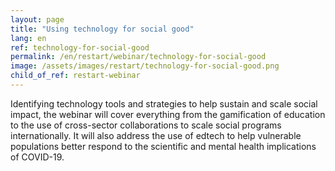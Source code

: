 ```yaml
---
layout: page
title: "Using technology for social good"
lang: en
ref: technology-for-social-good
permalink: /en/restart/webinar/technology-for-social-good
image: /assets/images/restart/technology-for-social-good.png
child_of_ref: restart-webinar
---
```


Identifying technology tools and strategies to help sustain and scale social impact, the webinar will cover everything from the gamification of education to the use of cross-sector collaborations to scale social programs internationally. It will also address the use of edtech to help vulnerable populations better respond to the scientific and mental health implications of COVID-19.
